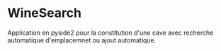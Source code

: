 # WineSearch
Application en pyside2 pour la constitution d'une cave avec recherche automatique d'emplacemnet ou ajout automatique.
